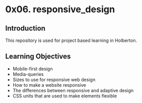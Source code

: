# 0x06. responsive_design

## Introduction
This repository is used for project based learning in Holberton.

## Learning Objectives
- Mobile-first design
- Media-queries
- Sizes to use for responsive web design
- How to make a website responsive
- The differences between responsive and adaptive design
- CSS units that are used to make elements flexible
